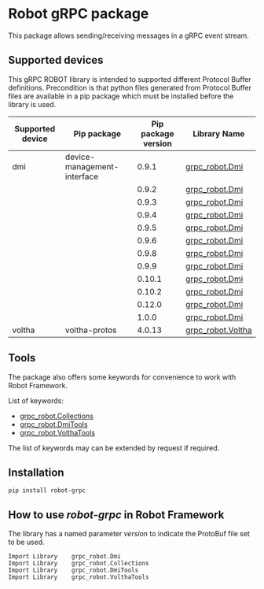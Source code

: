 # Robot gRPC package

This package allows sending/receiving messages in a gRPC event stream.

## Supported devices
This gRPC ROBOT library is intended to supported different Protocol Buffer definitions. Precondition is that python files
generated from Protocol Buffer files are available in a pip package which must be installed before the library
is used.

| Supported device  | Pip package                 | Pip package version | Library Name   |
| ----------------- | --------------------------- | ------------------- | -------------- |
| dmi               | device-management-interface | 0.9.1               | [grpc_robot.Dmi](docs/dmi_0_9_1.html) |
|                   |                             | 0.9.2               | [grpc_robot.Dmi](docs/dmi_0_9_2.html) |
|                   |                             | 0.9.3               | [grpc_robot.Dmi](docs/dmi_0_9_3.html) |
|                   |                             | 0.9.4               | [grpc_robot.Dmi](docs/dmi_0_9_4.html) |
|                   |                             | 0.9.5               | [grpc_robot.Dmi](docs/dmi_0_9_5.html) |
|                   |                             | 0.9.6               | [grpc_robot.Dmi](docs/dmi_0_9_6.html) |
|                   |                             | 0.9.8               | [grpc_robot.Dmi](docs/dmi_0_9_8.html) |
|                   |                             | 0.9.9               | [grpc_robot.Dmi](docs/dmi_0_9_9.html) |
|                   |                             | 0.10.1              | [grpc_robot.Dmi](docs/dmi_0_10_1.html) |
|                   |                             | 0.10.2              | [grpc_robot.Dmi](docs/dmi_0_10_2.html) |
|                   |                             | 0.12.0              | [grpc_robot.Dmi](docs/dmi_0_12_0.html) |
|                   |                             | 1.0.0               | [grpc_robot.Dmi](docs/dmi_1_0_0.html) |
| voltha            | voltha-protos               | 4.0.13              | [grpc_robot.Voltha](docs/voltha_4_0_13.html) |

## Tools
The package also offers some keywords for convenience to work with Robot Framework.

List of keywords: 
 - [grpc_robot.Collections](docs/collections.html)
 - [grpc_robot.DmiTools](docs/dmi_tools.html)
 - [grpc_robot.VolthaTools](docs/voltha_tools.html)

The list of keywords may can be extended by request if required.

## Installation

    pip install robot-grpc

## How to use _robot-grpc_ in Robot Framework
The library has a named parameter _version_ to indicate the ProtoBuf file set to be used.

    Import Library    grpc_robot.Dmi
    Import Library    grpc_robot.Collections
    Import Library    grpc_robot.DmiTools
    Import Library    grpc_robot.VolthaTools
    
